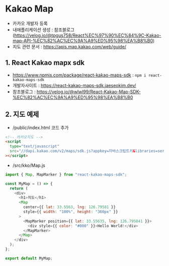 # Kakao Map

- 카카오 개발자 등록
- 내애플리케이션 생성
  : 참조블로그(https://velog.io/@tpgus758/React%EC%97%90%EC%84%9C-Kakao-map-API-%EC%82%AC%EC%9A%A9%ED%95%98%EA%B8%B0)
- 지도 관련 문서
  : https://apis.map.kakao.com/web/guide/

## 1. React Kakao mapx sdk

- https://www.npmjs.com/package/react-kakao-maps-sdk
  : `npm i react-kakao-maps-sdk`
- 개발자사이트
  : https://react-kakao-maps-sdk.jaeseokim.dev/
- 참조블로그
  : https://velog.io/@wlwl99/React-Kakao-Map-SDK-%EC%82%AC%EC%9A%A9%ED%95%98%EA%B8%B0

## 2. 지도 예제

- /public/index.html 코드 추가

```html
<!-- 카카오지도 -->
<script
  type="text/javascript"
  src="//dapi.kakao.com/v2/maps/sdk.js?appkey=자바스크립트키&libraries=services,clusterer"
></script>
```

- /src/kko/Map.js

```js
import { Map, MapMarker } from "react-kakao-maps-sdk";

const MyMap = () => {
  return (
    <div>
      <h1>지도</h1>
      <Map
        center={{ lat: 33.5563, lng: 126.79581 }}
        style={{ width: "100%", height: "360px" }}
      >
        <MapMarker position={{ lat: 33.55635, lng: 126.795841 }}>
          <div style={{ color: "#000" }}>Hello World!</div>
        </MapMarker>
      </Map>
    </div>
  );
};

export default MyMap;
```
